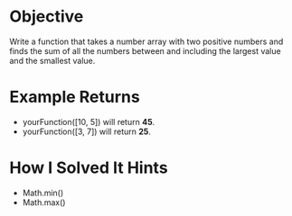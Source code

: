 # Objective

Write a function that takes a number array with two positive numbers and finds the sum of all the numbers between and including the largest value and the smallest value.

# Example Returns

- yourFunction([10, 5]) will return **45**.
- yourFunction([3, 7]) will return **25**.

# How I Solved It Hints

- Math.min()
- Math.max()
